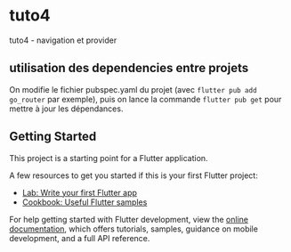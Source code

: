 # tuto4

tuto4 - navigation et provider

## utilisation des dependencies entre projets
On modifie le fichier pubspec.yaml du projet (avec `flutter pub add go_router` par exemple),
puis on lance la commande `flutter pub get` pour mettre à jour les dépendances.

## Getting Started

This project is a starting point for a Flutter application.

A few resources to get you started if this is your first Flutter project:

- [Lab: Write your first Flutter app](https://docs.flutter.dev/get-started/codelab)
- [Cookbook: Useful Flutter samples](https://docs.flutter.dev/cookbook)

For help getting started with Flutter development, view the
[online documentation](https://docs.flutter.dev/), which offers tutorials,
samples, guidance on mobile development, and a full API reference.
